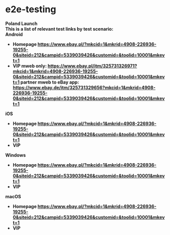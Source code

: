 # e2e-testing

<b>Poland Launch<b><br>
This is a list of relevant test links by test scenario:<br>
Android <br>
- Homepage
https://www.ebay.pl/?mkcid=1&mkrid=4908-226936-19255-0&siteid=212&campid=5339039426&customid=&toolid=10001&mkevt=1
- VIP
mweb only: https://www.ebay.pl/itm/325731326971?mkcid=1&mkrid=4908-226936-19255-0&siteid=212&campid=5339039426&customid=&toolid=10001&mkevt=1
partner mweb to eBay app: https://www.ebay.de/itm/325731329656?mkcid=1&mkrid=4908-226936-19255-0&siteid=212&campid=5339039426&customid=&toolid=10001&mkevt=1

iOS <br>
- Homepage
https://www.ebay.pl/?mkcid=1&mkrid=4908-226936-19255-0&siteid=212&campid=5339039426&customid=&toolid=10001&mkevt=1
- VIP

Windows <br>
- Homepage
https://www.ebay.pl/?mkcid=1&mkrid=4908-226936-19255-0&siteid=212&campid=5339039426&customid=&toolid=10001&mkevt=1
- VIP

macOS <br>
- Homepage
https://www.ebay.pl/?mkcid=1&mkrid=4908-226936-19255-0&siteid=212&campid=5339039426&customid=&toolid=10001&mkevt=1
- VIP
